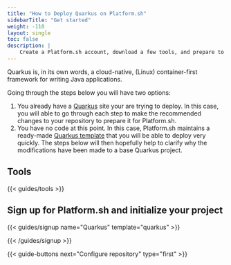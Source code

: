 ```yaml
---
title: "How to Deploy Quarkus on Platform.sh"
sidebarTitle: "Get started"
weight: -110
layout: single
toc: false
description: |
    Create a Platform.sh account, download a few tools, and prepare to deploy Quarkus.
---
```


Quarkus is, in its own words, a cloud-native, (Linux) container-first framework for writing Java applications. 

Going through the steps below you will have two options:

1. You already have a [Quarkus](https://github.com/drupal/recommended-project/tree/9.0.x) site your are trying to deploy. In this case, you will able to go through each step to make the recommended changes to your repository to prepare it for Platform.sh.
2. You have no code at this point. In this case, Platform.sh maintains a ready-made [Quarkus template](https://github.com/platformsh-templates/quarkus) that you will be able to deploy very quickly. The steps below will then hopefully help to clarify why the modifications have been made to a base Quarkus project.

## Tools

{{< guides/tools >}}

## Sign up for Platform.sh and initialize your project

{{< guides/signup name="Quarkus" template="quarkus" >}}

{{< /guides/signup >}}

{{< guide-buttons next="Configure repository" type="first" >}}
